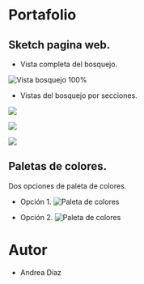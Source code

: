 # Portafolio

## Sketch pagina web.

* Vista completa del bosquejo.

![Vista bosquejo 100%](https://i.imgur.com/QVyMQzt.png)

* Vistas del bosquejo por secciones.

![](https://i.imgur.com/2JVOnCL.png)

![](https://i.imgur.com/ZDyZgNk.png)

![](https://i.imgur.com/zBNTLG3.png)

## Paletas de colores.

Dos opciones de paleta de colores.

* Opción 1.
![Paleta de colores](https://i.imgur.com/RJX3WOZ.png)

* Opción 2.
![Paleta de colores](https://i.imgur.com/GMIKZEt.png)

# Autor

* Andrea Diaz


